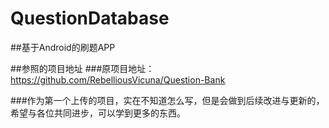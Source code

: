 # QuestionDatabase  
##基于Android的刷题APP  

##参照的项目地址
###原项目地址：https://github.com/RebelliousVicuna/Question-Bank

###作为第一个上传的项目，实在不知道怎么写，但是会做到后续改进与更新的，希望与各位共同进步，可以学到更多的东西。
